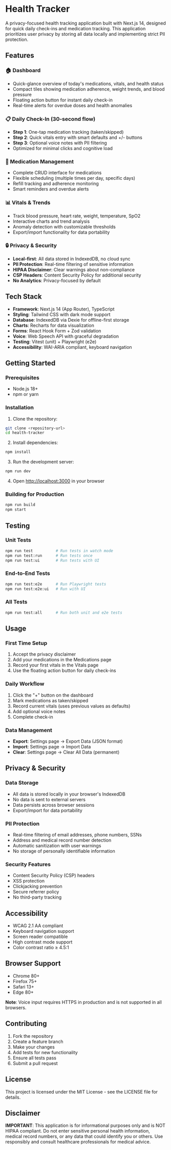 # Health Tracker

A privacy-focused health tracking application built with Next.js 14, designed for quick daily check-ins and medication tracking. This application prioritizes user privacy by storing all data locally and implementing strict PII protection.

## Features

### 🏠 Dashboard
- Quick-glance overview of today's medications, vitals, and health status
- Compact tiles showing medication adherence, weight trends, and blood pressure
- Floating action button for instant daily check-in
- Real-time alerts for overdue doses and health anomalies

### 📋 Daily Check-In (30-second flow)
- **Step 1**: One-tap medication tracking (taken/skipped)
- **Step 2**: Quick vitals entry with smart defaults and +/- buttons
- **Step 3**: Optional voice notes with PII filtering
- Optimized for minimal clicks and cognitive load

### 💊 Medication Management
- Complete CRUD interface for medications
- Flexible scheduling (multiple times per day, specific days)
- Refill tracking and adherence monitoring
- Smart reminders and overdue alerts

### 📊 Vitals & Trends
- Track blood pressure, heart rate, weight, temperature, SpO2
- Interactive charts and trend analysis
- Anomaly detection with customizable thresholds
- Export/import functionality for data portability

### 🔒 Privacy & Security
- **Local-first**: All data stored in IndexedDB, no cloud sync
- **PII Protection**: Real-time filtering of sensitive information
- **HIPAA Disclaimer**: Clear warnings about non-compliance
- **CSP Headers**: Content Security Policy for additional security
- **No Analytics**: Privacy-focused by default

## Tech Stack

- **Framework**: Next.js 14 (App Router), TypeScript
- **Styling**: Tailwind CSS with dark mode support
- **Database**: IndexedDB via Dexie for offline-first storage
- **Charts**: Recharts for data visualization
- **Forms**: React Hook Form + Zod validation
- **Voice**: Web Speech API with graceful degradation
- **Testing**: Vitest (unit) + Playwright (e2e)
- **Accessibility**: WAI-ARIA compliant, keyboard navigation

## Getting Started

### Prerequisites
- Node.js 18+ 
- npm or yarn

### Installation

1. Clone the repository:
```bash
git clone <repository-url>
cd health-tracker
```

2. Install dependencies:
```bash
npm install
```

3. Run the development server:
```bash
npm run dev
```

4. Open [http://localhost:3000](http://localhost:3000) in your browser

### Building for Production

```bash
npm run build
npm start
```

## Testing

### Unit Tests
```bash
npm run test          # Run tests in watch mode
npm run test:run      # Run tests once
npm run test:ui       # Run tests with UI
```

### End-to-End Tests
```bash
npm run test:e2e      # Run Playwright tests
npm run test:e2e:ui   # Run with UI
```

### All Tests
```bash
npm run test:all      # Run both unit and e2e tests
```

## Usage

### First Time Setup
1. Accept the privacy disclaimer
2. Add your medications in the Medications page
3. Record your first vitals in the Vitals page
4. Use the floating action button for daily check-ins

### Daily Workflow
1. Click the "+" button on the dashboard
2. Mark medications as taken/skipped
3. Record current vitals (uses previous values as defaults)
4. Add optional voice notes
5. Complete check-in

### Data Management
- **Export**: Settings page → Export Data (JSON format)
- **Import**: Settings page → Import Data
- **Clear**: Settings page → Clear All Data (permanent)

## Privacy & Security

### Data Storage
- All data is stored locally in your browser's IndexedDB
- No data is sent to external servers
- Data persists across browser sessions
- Export/import for data portability

### PII Protection
- Real-time filtering of email addresses, phone numbers, SSNs
- Address and medical record number detection
- Automatic sanitization with user warnings
- No storage of personally identifiable information

### Security Features
- Content Security Policy (CSP) headers
- XSS protection
- Clickjacking prevention
- Secure referrer policy
- No third-party tracking

## Accessibility

- WCAG 2.1 AA compliant
- Keyboard navigation support
- Screen reader compatible
- High contrast mode support
- Color contrast ratio ≥ 4.5:1

## Browser Support

- Chrome 80+
- Firefox 75+
- Safari 13+
- Edge 80+

**Note**: Voice input requires HTTPS in production and is not supported in all browsers.

## Contributing

1. Fork the repository
2. Create a feature branch
3. Make your changes
4. Add tests for new functionality
5. Ensure all tests pass
6. Submit a pull request

## License

This project is licensed under the MIT License - see the LICENSE file for details.

## Disclaimer

**IMPORTANT**: This application is for informational purposes only and is NOT HIPAA compliant. Do not enter sensitive personal health information, medical record numbers, or any data that could identify you or others. Use responsibly and consult healthcare professionals for medical advice.